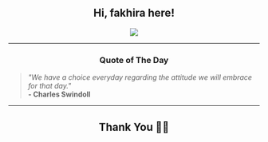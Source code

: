 <h2 align="center"> Hi, fakhira here!</h2>

<p align="center">
<a href="https://github.com/fakhiralkda" alt="github streak"><img src="https://dvst-streak.herokuapp.com/?user=fakhiralkda&theme=tokyonight&fire=DD472C"></a>
</p>

<hr>
<h3 align="center">Quote of The Day</h3>
<p align="center">
<blockquote>
<i>"We have a choice everyday regarding the attitude we will embrace for that day."</i>
<br>
<b>- Charles Swindoll</b>
</blockquote>
</p>


<hr>
<h2 align="center">Thank You 🙏🏼</h2>
